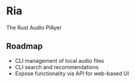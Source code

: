 # Ria

The Rust AudIo PlAyer


## Roadmap

 * CLI management of local audio files
 * CLI search and recommendations
 * Expose functionality via API for web-based UI

